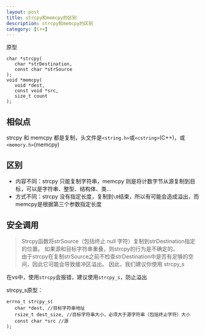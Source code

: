 ```yaml
---
layout: post
title: strcpy和memcpy的区别
description: strcpy和memcpy的区别 
category: [C++]
---
```

原型
```
char *strcpy(
   char *strDestination,
   const char *strSource
);
void *memcpy(
   void *dest,
   const void *src,
   size_t count
);
```
## 相似点
strcpy 和 memcpy 都是复制，头文件是`<string.h>`或`<cstring>`(C++)，或`<memory.h>`(memcpy)
## 区别
* 内容不同：strcpy 只能复制字符串，memcpy 则是将计数字节从源复制到目标，可以是字符串、整型、结构体、类...
* 方式不同：strcpy 没有指定长度，复制到`\0`结束，所以有可能会造成溢出，而memcpy是根据第三个参数指定长度  

## 安全调用
> Strcpy函数将strSource（包括终止 null 字符）复制到strDestination指定的位置。 如果源和目标字符串重叠，则strcpy的行为是不确定的。  
> 由于strcpy在复制strSource之前不检查strDestination中是否有足够的空间，因此它可能会导致缓冲区溢出。 因此，我们建议你使用 strcpy_s  

在vs中，使用`strcpy`会报错，建议使用`strcpy_s`，防止溢出

strcpy_s原型：
```
errno_t strcpy_s(
   char *dest, //目标字符串地址
   rsize_t dest_size, //目标字符串大小，必须大于源字符串（包括终止字符）大小
   const char *src //源
);
```

